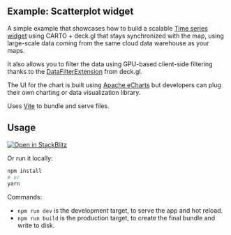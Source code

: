 ## Example: Scatterplot widget

A simple example that showcases how to build a scalable [Time series widget](https://docs.carto.com/carto-for-developers/reference/carto-widgets-reference/models/gettimeseries) using CARTO + deck.gl that stays synchronized with the map, using large-scale data coming from the same cloud data warehouse as your maps.

It also allows you to filter the data using GPU-based client-side filtering thanks to the [DataFilterExtension](https://deck.gl/docs/api-reference/extensions/data-filter-extension) from deck.gl.

The UI for the chart is built using [Apache eCharts](https://echarts.apache.org) but developers can plug their own charting or data visualization library.

Uses [Vite](https://vitejs.dev/) to bundle and serve files.

## Usage

[![Open in StackBlitz](https://developer.stackblitz.com/img/open_in_stackblitz.svg)](https://stackblitz.com/github/CartoDB/deck.gl-examples/tree/master/widgets-time-series?file=index.ts)

Or run it locally:

```bash
npm install
# or
yarn
```

Commands:

- `npm run dev` is the development target, to serve the app and hot reload.
- `npm run build` is the production target, to create the final bundle and write to disk.
